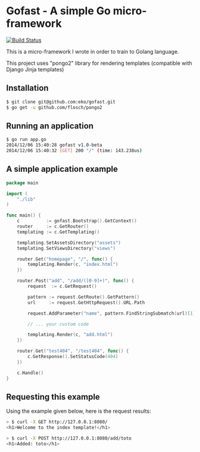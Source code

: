 Gofast - A simple Go micro-framework
====================================

[![Build Status](https://secure.travis-ci.org/eko/gofast.png?branch=master)](http://travis-ci.org/eko/gofast)

This is a micro-framework I wrote in order to train to Golang language.

This project uses "pongo2" library for rendering templates (compatible with Django Jinja templates)

Installation
------------

```bash
$ git clone git@github.com:eko/gofast.git
$ go get -u github.com/flosch/pongo2
```

Running an application
----------------------

```bash
$ go run app.go
2014/12/06 15:40:28 gofast v1.0-beta
2014/12/06 15:40:32 [GET] 200 "/" (time: 143.238us)
```

A simple application example
----------------------------

```go
package main

import (
    "./lib"
)

func main() {
    c          := gofast.Bootstrap().GetContext()
    router     := c.GetRouter()
    templating := c.GetTemplating()

    templating.SetAssetsDirectory("assets")
    templating.SetViewsDirectory("views")

    router.Get("homepage", "/", func() {
        templating.Render(c, "index.html")
    })

    router.Post("add", "/add/([0-9]+)", func() {
        request  := c.GetRequest()

        pattern := request.GetRoute().GetPattern()
        url     := request.GetHttpRequest().URL.Path

        request.AddParameter("name", pattern.FindStringSubmatch(url)[1])

        // ... your custom code

        templating.Render(c, "add.html")
    })

    router.Get("test404", "/test404", func() {
        c.GetResponse().SetStatusCode(404)
    })

    c.Handle()
}
```

Requesting this example
-----------------------

Using the example given below, here is the request results:

```bash
> $ curl -X GET http://127.0.0.1:8080/
<h1>Welcome to the index template!</h1>

> $ curl -X POST http://127.0.0.1:8080/add/toto
<h1>Added: toto</h1>
```